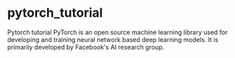 # pytorch_tutorial
Pytorch tutorial 
PyTorch is an open source machine learning library used for developing and training neural network based deep learning models. It is primarily developed by Facebook's AI research group.
